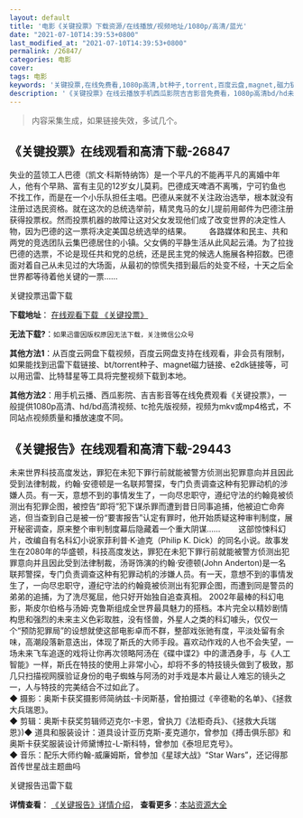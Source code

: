 ```yaml
---
layout: default
title: '电影《关键投票》下载资源/在线播放/视频地址/1080p/高清/蓝光'
date: "2021-07-10T14:39:53+0800"
last_modified_at: "2021-07-10T14:39:53+0800"
permalink: /26847/
categories: 电影
cover:
tags: 电影
keywords: '关键投票,在线免费看,1080p高清,bt种子,torrent,百度云盘,magnet,磁力链,迅雷下载资源'
description: '《关键投票》在线云播放手机西瓜影院吉吉影音免费看，1080p高清bd/hd未删减完整版和tc抢先枪版，mkv/mp4格式，附带bt/torrent种子、magnet/磁力链、百度云盘、网盘资源迅雷下载链接'
---
```


>内容采集生成，如果链接失效，多试几个。


## 《关键投票》在线观看和高清下载-26847

失业的蓝领工人巴德（凯文·科斯特纳饰）是一个平凡的不能再平凡的离婚中年人，他有个早熟、富有主见的12岁女儿莫莉。巴德成天啤酒不离嘴，宁可钓鱼也不找工作，而是在一个小乐队担任主唱。巴德从来就不关注政治选举，根本就没有注册过选民资格。就在这次的总统选举前，精灵鬼马的女儿提前用邮件为巴德注册获得投票权。然而投票机器的故障让这对父女发现他们成了改变世界的决定性人物，因为巴德的这一票将决定美国总统选举的结果。 　　各路媒体和民主、共和两党的竞选团队云集巴德居住的小镇。父女俩的平静生活从此风起云涌。为了拉拢巴德的选票，不论是现任共和党的总统，还是民主党的候选人施展各种招数。巴德面对着自己从未见过的大场面，从最初的惊慌失措到最后的处变不经，十天之后全世界都等待着他关键的一票&hellip;…


关键投票迅雷下载

**下载地址**： [在线观看下载 《关键投票》](https://www.993dy.com//vod-detail-id-21425.html) 


**无法下载?**：`如果迅雷因版权原因无法下载，关注微信公众号 `

**其他方法1**：从百度云网盘下载视频，百度云网盘支持在线观看，非会员有限制，如果能找到迅雷下载链接、bt/torrent种子、magnet磁力链接、e2dk链接等，可以用迅雷、比特彗星等工具将完整视频下载到本地。

**其他方法2**：用手机云播、西瓜影院、吉吉影音等在线免费观看《关键投票》，一般提供1080p高清、hd/bd高清视频、tc抢先版视频，视频为mkv或mp4格式，不同站点视频质量和播放速度不同。


## 《关键报告》在线观看和高清下载-29443

未来世界科技高度发达，罪犯在未犯下罪行前就能被警方侦测出犯罪意向并且因此受到法律制裁，约翰&middot;安德顿是一名联邦警探，专门负责调查这种有犯罪动机的涉嫌人员。有一天，意想不到的事情发生了，一向尽忠职守，遵纪守法的约翰竟被侦测出有犯罪企图，被控告&ldquo;即将”犯下谋杀罪而遭到昔日同事追捕，他被迫亡命奔逃，但当查到自己是被一份&ldquo;要害报告”认定有罪时，他开始质疑这种审判制度，展开秘密调查，原来整个审判制度幕后隐藏着一个重大阴谋&hellip;…　　 这部惊悚科幻片，改编自有名科幻小说家菲利普&middot;K·迪克（Philip K. Dick）的同名小说。故事发生在2080年的华盛顿，科技高度发达，罪犯在未犯下罪行前就能被警方侦测出犯罪意向并且因此受到法律制裁，汤哥饰演的约翰·安德顿(John Anderton)是一名联邦警探，专门负责调查这种有犯罪动机的涉嫌人员。有一天，意想不到的事情发生了，一向尽忠职守，遵纪守法的约翰竟被侦测出有犯罪企图，而遭到同是警员的弟弟的追捕，为了洗尽冤屈，他只好开始独自追查真相。  2002年最棒的科幻电影，斯皮尔伯格与汤姆&middot;克鲁斯组成全世界最具魅力的搭档。本片完全以精妙剧情构思和强烈的未来主义色彩取胜，没有怪兽，外星人之类的科幻噱头，仅仅一个&ldquo;预防犯罪局”的设想就使这部电影卓而不群，整部戏张驰有度，平淡处留有余味，高潮段落新意迭出，体现了斯氏的大师手段。喜欢动作戏的人也不会失望，一场未来飞车追逐的戏将让你再次领略阿汤在《碟中谍2》中的潇洒身手，与《人工智能》一样，斯氏在特技的使用上非常小心，却将不多的特技镜头做到了极致，那几只扫描视网膜验证身份的电子蜘蛛与阿汤的对手戏是本片最让人难忘的镜头之一，人与特技的完美结合不过如此了。<br />◆ 摄影：奥斯卡获奖摄影师简纳兹-卡闵斯基，曾拍摄过《辛德勒的名单》、《拯救大兵瑞恩》。<br />◆ 剪辑：奥斯卡获奖剪辑师迈克尔-卡恩，曾执刀《法柜奇兵》、《拯救大兵瑞恩》)◆ 道具和服装设计：道具设计亚历克斯-麦克道尔，曾参加《搏击俱乐部》和奥斯卡获奖服装设计师黛博拉-L-斯科特，曾参加《泰坦尼克号》。<br />◆ 音乐：配乐大师约翰-威廉姆斯，曾参加《星球大战》&ldquo;Star Wars”，还记得那首传世星战主题曲吗


关键报告迅雷下载

**详情查看**： [《关键报告》详情介绍](/movie/29443/)， **查看更多**：[本站资源大全](/movie/t/all/)

